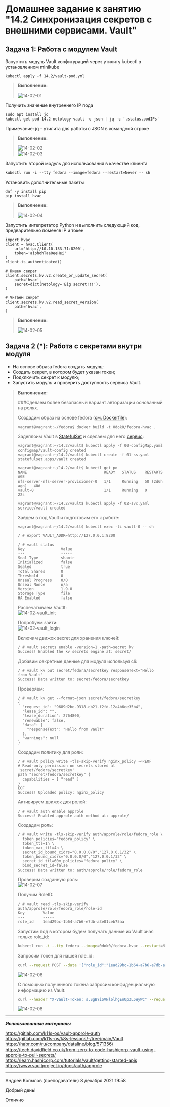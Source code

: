 # Домашнее задание к занятию "14.2 Синхронизация секретов с внешними сервисами. Vault"

## Задача 1: Работа с модулем Vault

Запустить модуль Vault конфигураций через утилиту kubectl в установленном minikube

```
kubectl apply -f 14.2/vault-pod.yml
```

> **Выполнение:**    
> 
> ![14-02-01](.img/1.png)    

Получить значение внутреннего IP пода

```
sudo apt install jq
kubectl get pod 14.2-netology-vault -o json | jq -c '.status.podIPs'
```

Примечание: jq - утилита для работы с JSON в командной строке

> **Выполнение:**    
> 
> ![14-02-02](.img/2.png)   
> ![14-02-03](.img/3.png)   


Запустить второй модуль для использования в качестве клиента

```
kubectl run -i --tty fedora --image=fedora --restart=Never -- sh
```

Установить дополнительные пакеты

```
dnf -y install pip
pip install hvac
```

> **Выполнение:**    
> 
> ![14-02-04](.img/4.png)   

Запустить интепретатор Python и выполнить следующий код, предварительно
поменяв IP и токен

```
import hvac
client = hvac.Client(
    url='http://10.10.133.71:8200',
    token='aiphohTaa0eeHei'
)
client.is_authenticated()

# Пишем секрет
client.secrets.kv.v2.create_or_update_secret(
    path='hvac',
    secret=dict(netology='Big secret!!!'),
)

# Читаем секрет
client.secrets.kv.v2.read_secret_version(
    path='hvac',
)
```

> **Выполнение:**    
> 
> ![14-02-05](.img/5.png) 

## Задача 2 (*): Работа с секретами внутри модуля

* На основе образа fedora создать модуль;
* Создать секрет, в котором будет указан токен;
* Подключить секрет к модулю;
* Запустить модуль и проверить доступность сервиса Vault.

> **Выполнение:**    
> 
> ###Сделаем более безопасный вариант авторизации основанный на ролях.
>
> Создадим образ на основе fedora ([см. Dockerfile](./Dockerfile)):
> ```console
> vagrant@vagrant:~/fedora$ docker build -t 0dok0/fedora-hvac .
> ```
> 
> Задеплоим Vault в [StatefulSet](./vault/01-ss.yaml) и сделаем для него [сервис](./vault/02-svc.yaml):    
> ```console
> vagrant@vagrant:~/14.2/vault$ kubectl apply -f 00-configMap.yaml
> configmap/vault-config created
> vagrant@vagrant:~/14.2/vault$ kubectl create -f 01-ss.yaml
> statefulset.apps/vault created
> 
> vagrant@vagrant:~/14.2/vault$ kubectl get po
> NAME                                  READY   STATUS    RESTARTS        AGE
> nfs-server-nfs-server-provisioner-0   1/1     Running   50 (2d6h ago)   40d
> vault-0                               1/1     Running   0               22s
> 
> vagrant@vagrant:~/14.2/vault$ kubectl apply -f 02-svc.yaml
> service/vault created
> ```
>
> Зайдем в под Vault и подготовим его к работе:
> ```console
> vagrant@vagrant:~/14.2/vault$ kubectl exec -ti vault-0 -- sh
> 
> / # export VAULT_ADDR=http://127.0.0.1:8200
>
> / # vault status
> Key                Value
> ---                -----
> Seal Type          shamir
> Initialized        false
> Sealed             true
> Total Shares       0
> Threshold          0
> Unseal Progress    0/0
> Unseal Nonce       n/a
> Version            1.9.0
> Storage Type       file
> HA Enabled         false
> ```
> 
> Распечатываем Vautlt:    
> ![14-02-vault_init](./img/vault_init.png)
> 
> Попробуем зайти:    
> ![14-02-vault_login](./img/vault_login.png)
> 
> Включим движок secret для хранения ключей:    
> ```console
> / # vault secrets enable -version=1 -path=secret kv
> Success! Enabled the kv secrets engine at: secret/
> ```
> 
> Добавим секретные данные для модуля используя cli:
> ```console
> / # vault kv put secret/fedora/secretkey responseText="Hello from Vault"
> Success! Data written to: secret/fedora/secretkey
> ```
> 
> Проверяем:    
> ```console
> / # vault kv get --format=json secret/fedora/secretkey
> {
>   "request_id": "9689d2be-9318-db21-f2fd-12a4b6ee35b4",
>   "lease_id": "",
>   "lease_duration": 2764800,
>   "renewable": false,
>   "data": {
>     "responseText": "Hello from Vault"
>   },
>   "warnings": null
> }
> ```
> 
> Создадим политику для роли:    
> ```console
> / # vault policy write -tls-skip-verify nginx_policy -<<EOF
> # Read-only permission on secrets stored at 'secret/fedora/secretkey'
> path "secret/fedora/secretkey" {
>   capabilities = [ "read" ]
> }
> EOF
> Success! Uploaded policy: nginx_policy
> ```
> 
> Активируем движок для ролей:
> ```console
> / # vault auth enable approle
> Success! Enabled approle auth method at: approle/
> ```
> 
> Создадим роль:    
> ```console
> / # vault write -tls-skip-verify auth/approle/role/fedora_role \
>   token_policies="fedora_policy" \
>   token_ttl=1h \
>   token_max_ttl=4h \
>   secret_id_bound_cidrs="0.0.0.0/0","127.0.0.1/32" \
>   token_bound_cidrs="0.0.0.0/0","127.0.0.1/32" \
>   secret_id_ttl=60m policies="fedora_policy" \
>   bind_secret_id=false
> Success! Data written to: auth/approle/role/fedora_role
> ```
> 
> Проверим созданную роль:    
> ![14-02-07](./img/7.png) 
> 
> Получим RoleID:    
> ```console
> / # vault read -tls-skip-verify auth/approle/role/fedora_role/role-id
> Key        Value
> ---        -----
> role_id    1ead29bc-1b64-a7b6-e7db-a3e01ceb75aa
> ```
>
> Запустим под в котором будем получать данные из Vault зная только role_id:    
> ```bash
> kubectl run -i --tty fedora --image=0dok0/fedora-hvac --restart=Never
> ```
>
> Запросим токен для нашей role_id:
> ```bash
> curl --request POST --data '{"role_id":"1ead29bc-1b64-a7b6-e7db-a3e01ceb75aa"}' http://vault:8200/v1/auth/approle/login --insecure | jq
> ```
> ![14-02-06](./img/6.png) 
>
> С помощью полученного токена запросим конфиденциальную информацию из Vault:    
> ```bash
> curl --header "X-Vault-Token: s.SgBYiSVNl6lhgEnUp3L5WyWc" --request GET http://vault:8200/v1/secret/fedora/secretkey
>```
> ![14-02-08](./img/8.png) 
>

---

***Использованные материалы***

https://gitlab.com/k11s-os/vault-approle-auth    
https://gitlab.com/k11s-os/k8s-lessons/-/tree/main/Vault    
https://habr.com/ru/company/dataline/blog/571356/    
https://tech.davidfield.co.uk/from-zero-to-code-hashicorp-vault-using-approle-to-pull-secrets/    
https://learn.hashicorp.com/tutorials/vault/getting-started-apis    
https://www.vaultproject.io/docs/auth/approle    

---

Андрей Копылов (преподаватель)
8 декабря 2021 19:58

Добрый день!

Отлично
